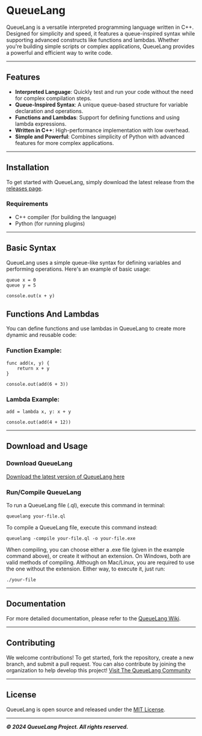 # QueueLang

QueueLang is a versatile interpreted programming language written in C++. Designed for simplicity and speed, it features a queue-inspired syntax while supporting advanced constructs like functions and lambdas. Whether you're building simple scripts or complex applications, QueueLang provides a powerful and efficient way to write code.

---

## Features

- **Interpreted Language**: Quickly test and run your code without the need for complex compilation steps.
- **Queue-Inspired Syntax**: A unique queue-based structure for variable declaration and operations.
- **Functions and Lambdas**: Support for defining functions and using lambda expressions.
- **Written in C++**: High-performance implementation with low overhead.
- **Simple and Powerful**: Combines simplicity of Python with advanced features for more complex applications.

---

## Installation

To get started with QueueLang, simply download the latest release from the [releases page](https://github.com/QueueLang/QueueLang/releases).

### Requirements

- C++ compiler (for building the language)
- Python (for running plugins)

---

## Basic Syntax

QueueLang uses a simple queue-like syntax for defining variables and performing operations. Here's an example of basic usage:

```queue
queue x = 0
queue y = 5

console.out(x + y)
```
## Functions And Lambdas

You can define functions and use lambdas in QueueLang to create more dynamic and reusable code:

### Function Example:
```queue
func add(x, y) {
    return x + y
}

console.out(add(6 + 3))
```

### Lambda Example:
```queue
add = lambda x, y: x + y

console.out(add(4 + 12))

```
---
## Download and Usage

### Download QueueLang

[Download the latest version of QueueLang here](https://github.com/QueueLang/QueueLang/releases)

### Run/Compile QueueLang

To run a QueueLang file (.ql), execute this command in terminal:
```queue
queuelang your-file.ql
```

To compile a QueueLang file, execute this command instead:
```queue
queuelang -compile your-file.ql -o your-file.exe
```
When compiling, you can choose either a .exe file (given in the example command above), or create it without an extension. On Windows, both are valid methods of compiling. Although on Mac/Linux, you are required to use the one without the extension. Either way, to execute it, just run:
```queue
./your-file
```

---

## Documentation

For more detailed documentation, please refer to the [QueueLang Wiki](https://github.com/QueueLang/QueueLang/wiki).

---

## Contributing

We welcome contributions! To get started, fork the repository, create a new branch, and submit a pull request. You can also contribute by joining the organization to help develop this project! [Visit The QueueLang Community](https://github.com/Quemunnity)

---

## License

QueueLang is open source and released under the [MIT License](https://raw.githubusercontent.com/QueueLang/QueueLang/refs/heads/main/LICENSE).

---

***© 2024 QueueLang Project. All rights reserved.***
